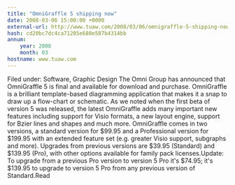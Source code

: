 ```yaml
---
title: "OmniGraffle 5 shipping now"
date: 2008-03-06 15:00:00 +0000
external-url: http://www.tuaw.com/2008/03/06/omnigraffle-5-shipping-now/
hash: cd20bc7dc4ca71205e680e587b4314bb
annum:
    year: 2008
    month: 03
hostname: www.tuaw.com
---
```


Filed under: Software, Graphic Design
The Omni Group has announced that OmniGraffle 5 is final and available for download and purchase. OmniGraffle is a brilliant template-based diagramming application that makes it a snap to draw up a flow-chart or schematic. As we noted when the first beta of version 5 was released, the latest OmniGraffle adds many important new features including support for Visio formats, a new layout engine, support for Bzier lines and shapes and much more. OmniGraffle comes in two versions, a standard version for $99.95 and a Professional version for $199.95 with an extended feature set (e.g. greater Visio support, subgraphs and more). Upgrades from previous versions are $39.95 (Standard) and $139.95 (Pro), with other options available for family pack licenses.Update: To upgrade from a previous Pro version to version 5 Pro it's $74.95; it's $139.95 to upgrade to version 5 Pro from any previous version of Standard.Read
